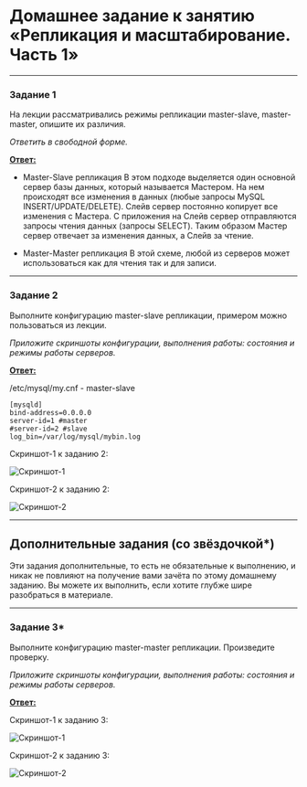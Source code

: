 # Домашнее задание к занятию «Репликация и масштабирование. Часть 1»

---

### Задание 1

На лекции рассматривались режимы репликации master-slave, master-master, опишите их различия.

*Ответить в свободной форме.*


<ins>**Ответ:**</ins>

- Master-Slave репликация
В этом подходе выделяется один основной сервер базы данных, который называется Мастером. На нем происходят все изменения в данных (любые запросы MySQL INSERT/UPDATE/DELETE). Слейв сервер постоянно копирует все изменения с Мастера. С приложения на Слейв сервер отправляются запросы чтения данных (запросы SELECT). Таким образом Мастер сервер отвечает за изменения данных, а Слейв за чтение.

- Master-Master репликация
В этой схеме, любой из серверов может использоваться как для чтения так и для записи.

---

### Задание 2

Выполните конфигурацию master-slave репликации, примером можно пользоваться из лекции.

*Приложите скриншоты конфигурации, выполнения работы: состояния и режимы работы серверов.*


<ins>**Ответ:**</ins>

/etc/mysql/my.cnf - master-slave
```
[mysqld]
bind-address=0.0.0.0
server-id=1 #master
#server-id=2 #slave
log_bin=/var/log/mysql/mybin.log
```
Скриншот-1 к заданию 2:

![Скриншот-1](https://github.com/alex31bel/sdb-homeworks/blob/main/img/12-6-2-1.PNG)


Скриншот-2 к заданию 2:

![Скриншот-2](https://github.com/alex31bel/sdb-homeworks/blob/main/img/12-6-2-2.PNG)

---

## Дополнительные задания (со звёздочкой*)
Эти задания дополнительные, то есть не обязательные к выполнению, и никак не повлияют на получение вами зачёта по этому домашнему заданию. Вы можете их выполнить, если хотите глубже шире разобраться в материале.

---

### Задание 3* 

Выполните конфигурацию master-master репликации. Произведите проверку.

*Приложите скриншоты конфигурации, выполнения работы: состояния и режимы работы серверов.*


<ins>**Ответ:**</ins>

Скриншот-1 к заданию 3:

![Скриншот-1](https://github.com/alex31bel/sdb-homeworks/blob/main/img/12-6-3-1.PNG)


Скриншот-2 к заданию 3:

![Скриншот-2](https://github.com/alex31bel/sdb-homeworks/blob/main/img/12-6-3-2.PNG)